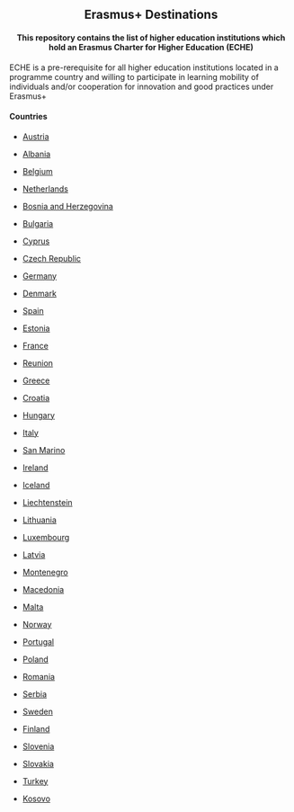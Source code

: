 <h2 align="center">
  Erasmus+ Destinations
</h2>

<h4 align="center">
  This repository contains the list of higher education institutions which hold an Erasmus Charter for Higher Education (ECHE)
</h4>

ECHE is a pre-rerequisite for all higher education institutions located in a programme country and willing to participate in learning mobility of individuals and/or cooperation for innovation and good practices under Erasmus+

<h4>
  Countries
</h4>

<!-- LIST BEGIN -->

  - <span>
    <a href="/AT">
      Austria
    </a>
  </span>

  - <span>
    <a href="/AL">
      Albania
    </a>
  </span>

  - <span>
    <a href="/BE">
      Belgium
    </a>
  </span>

  - <span>
    <a href="/NL">
      Netherlands
    </a>
  </span>

  - <span>
    <a href="/BA">
      Bosnia and Herzegovina
    </a>
  </span>

  - <span>
    <a href="/BG">
      Bulgaria
    </a>
  </span>

  - <span>
    <a href="/CY">
      Cyprus
    </a>
  </span>

  - <span>
    <a href="/CZ">
      Czech Republic
    </a>
  </span>

  - <span>
    <a href="/DE">
      Germany
    </a>
  </span>

  - <span>
    <a href="/DK">
      Denmark
    </a>
  </span>

  - <span>
    <a href="/ES">
      Spain
    </a>
  </span>

  - <span>
    <a href="/EE">
      Estonia
    </a>
  </span>

  - <span>
    <a href="/FR">
      France
    </a>
  </span>

  - <span>
    <a href="/RE">
      Reunion
    </a>
  </span>

  - <span>
    <a href="/EL">
      Greece
    </a>
  </span>

  - <span>
    <a href="/HR">
      Croatia
    </a>
  </span>

  - <span>
    <a href="/HU">
      Hungary
    </a>
  </span>

  - <span>
    <a href="/IT">
      Italy
    </a>
  </span>

  - <span>
    <a href="/SM">
      San Marino
    </a>
  </span>

  - <span>
    <a href="/IE">
      Ireland
    </a>
  </span>

  - <span>
    <a href="/IS">
      Iceland
    </a>
  </span>

  - <span>
    <a href="/LI">
      Liechtenstein
    </a>
  </span>

  - <span>
    <a href="/LT">
      Lithuania
    </a>
  </span>

  - <span>
    <a href="/LU">
      Luxembourg
    </a>
  </span>

  - <span>
    <a href="/LV">
      Latvia
    </a>
  </span>

  - <span>
    <a href="/ME">
      Montenegro
    </a>
  </span>

  - <span>
    <a href="/MK">
      Macedonia
    </a>
  </span>

  - <span>
    <a href="/MT">
      Malta
    </a>
  </span>

  - <span>
    <a href="/NO">
      Norway
    </a>
  </span>

  - <span>
    <a href="/PT">
      Portugal
    </a>
  </span>

  - <span>
    <a href="/PL">
      Poland
    </a>
  </span>

  - <span>
    <a href="/RO">
      Romania
    </a>
  </span>

  - <span>
    <a href="/RS">
      Serbia
    </a>
  </span>

  - <span>
    <a href="/SE">
      Sweden
    </a>
  </span>

  - <span>
    <a href="/FI">
      Finland
    </a>
  </span>

  - <span>
    <a href="/SI">
      Slovenia
    </a>
  </span>

  - <span>
    <a href="/SK">
      Slovakia
    </a>
  </span>

  - <span>
    <a href="/TR">
      Turkey
    </a>
  </span>

  - <span>
    <a href="/XK">
      Kosovo
    </a>
  </span>
<!-- LIST END -->
